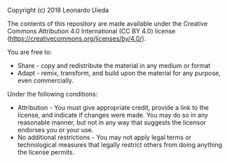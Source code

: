 Copyright (c) 2018 Leonardo Uieda

The contents of this repository are made available under the Creative Commons
Attribution 4.0 International (CC BY 4.0) license
(https://creativecommons.org/licenses/by/4.0/).

You are free to:

* Share - copy and redistribute the material in any medium or format
* Adapt - remix, transform, and build upon the material for any purpose, even
  commercially.

Under the following conditions:

* Attribution - You must give appropriate credit, provide a link to the
  license, and indicate if changes were made. You may do so in any reasonable
  manner, but not in any way that suggests the licensor endorses you or your
  use.
* No additional restrictions - You may not apply legal terms or technological
  measures that legally restrict others from doing anything the license
  permits.
